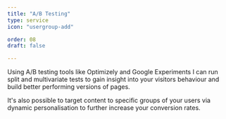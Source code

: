 ```yaml
---
title: "A/B Testing"
type: service
icon: "usergroup-add"

order: 08
draft: false

---
```


Using A/B testing tools like Optimizely and Google Experiments I can run split and multivariate tests to gain insight into your visitors behaviour and build better performing versions of pages.
 
It's also possible to target content to specific groups of your users via dynamic personalisation to further increase your conversion rates.
